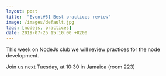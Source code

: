 ```yaml
---
layout: post
title:  "Event#51 Best practices review"
image: /images/default.jpg
tags: [nodejs, practices]
date: 2019-07-25 15:10:00 +0200
---
```


This week on NodeJs club we will review practices for the node development.[]()

Join us next Tuesday, at 10:30 in Jamaica (room 223)